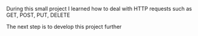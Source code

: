 During this small project I learned how to deal with HTTP requests such as GET, POST, PUT, DELETE

The next step is to develop this project further
